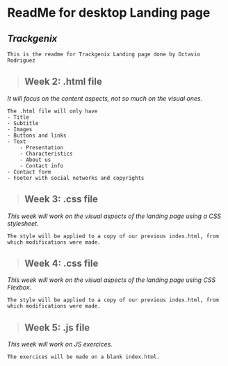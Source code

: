 # ReadMe for desktop Landing page 
## _Trackgenix_

``` 
This is the readme for Trackgenix Landing page done by Octavio Rodriguez 
```
>## Week 2: .html file
_It will focus on the content aspects, not so much on the visual ones._
```
The .html file will only have
- Title
- Subtitle
- Images
- Buttons and links
- Text
    - Presentation
    - Characteristics
    - About us
    - Contact info
- Contact form
- Footer with social networks and copyrights
```

>## Week 3: .css file
_This week will work on the visual aspects of the landing page using a CSS stylesheet._ 
```
The style will be applied to a copy of our previous index.html, from which modifications were made.
```
>## Week 4: .css file
_This week will work on the visual aspects of the landing page using CSS Flexbox._ 
```
The style will be applied to a copy of our previous index.html, from which modifications were made.
```
>## Week 5: .js file
_This week will work on JS exercices._ 
```
The exercices will be made on a blank index.html.
```